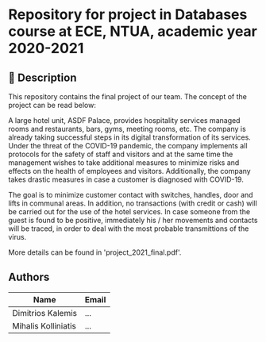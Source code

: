 
# Repository for project in Databases course at ECE, NTUA, academic year 2020-2021

## 📜 Description
This repository contains the final project of our team. 
The concept of the project can be read below:

A large hotel unit, ASDF Palace, provides hospitality services
managed rooms and restaurants, bars, gyms, meeting rooms, etc.
The company is already taking successful steps in its digital transformation of
its services. Under the threat of the COVID-19 pandemic, the company implements all
protocols for the safety of staff and visitors and at the same time the
management wishes to take additional measures to minimize risks and
effects on the health of employees and visitors. Additionally, the company takes 
drastic measures in case a customer is diagnosed with COVID-19.

The goal is to minimize customer contact with switches,
handles, door and lifts in communal areas. In addition, no transactions (with credit
or cash) will be carried out for the use of the hotel services. In case someone from
the guest is found to be positive, immediately his / her movements and contacts 
will be traced, in order to deal with the most probable transmittions of the virus. 

More details can be found in 'project_2021_final.pdf'.


## Authors

| Name | Email |
| --- | --- |
| Dimitrios Kalemis | ... |
| Mihalis Kolliniatis | ... |

